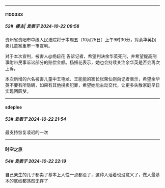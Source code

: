 ﻿
*****

####  f100333  
##### 52#         楼主| 发表于 2024-10-22 09:58

贵州省贵阳市中级人民法院将于本周五（10月25日）上午9时30分，对余华英拐卖儿童案重审一审宣判。

对于本次宣判，被害人@杨妞花 告诉记者，希望判决余华英死刑，并希望提高刑事附带民事诉讼部分的赔偿金额。杨妞花表示，她也会持续关注余华英是否会再次上诉。

本次新增的六名被害儿童中王艳龙、王能能的家长张荣仙则向记者表示，希望余华英不要有所隐瞒，如果有其他拐卖犯罪，希望她能主动交代，让更多失散家庭早日实现团圆梦。


*****

####  sdeplee  
##### 53#       发表于 2024-10-22 21:54

最支持恢复凌迟的一次


*****

####  时空之旅  
##### 54#       发表于 2024-10-22 22:19

自己亲生的儿子都卖了基本上人性一点都没了，这种人活着也没意义了，做人最基本的底线都荡然无存了

